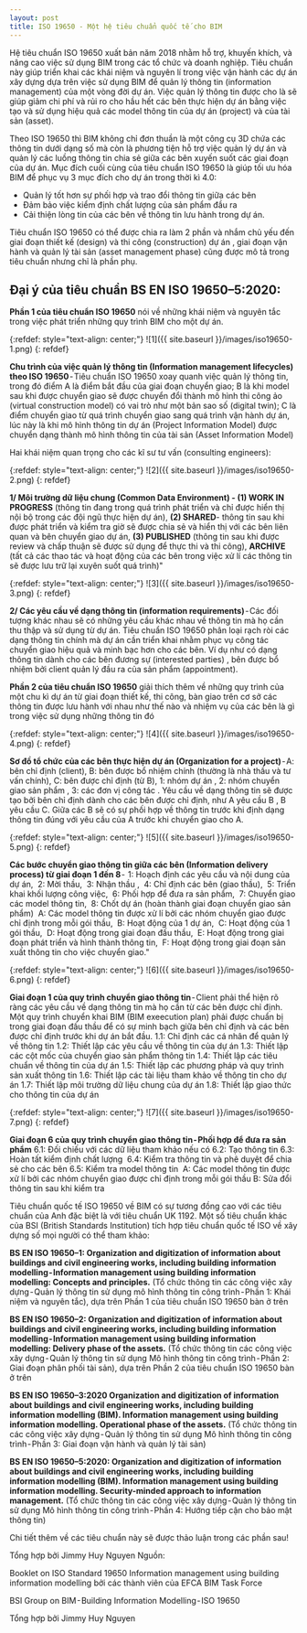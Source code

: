 ```yaml
---
layout: post
title: ISO 19650 - Một hệ tiêu chuẩn quốc tế cho BIM
---
```


Hệ tiêu chuẩn ISO 19650 xuất bản năm 2018 nhằm hỗ trợ, khuyến khích, và nâng cao việc sử dụng BIM trong các tổ chức và doanh nghiệp. Tiêu chuẩn này giúp  triển khai các khái niệm và nguyên lí trong việc vận hành các dự án xây dựng dựa trên việc sử dụng BIM để quản lý thông tin (information management) của một vòng đời dự án. Việc quản lý thông tin được cho là sẽ giúp giảm chi phí và rủi ro cho hầu hết các bên thực hiện dự án bằng việc tạo và sử dụng hiệu quả các model thông tin của dự án (project) và của tài sản (asset).


Theo ISO 19650 thì BIM không chỉ đơn thuần là một công cụ 3D chứa các thông tin dưới dạng số mà còn là phương tiện hỗ trợ việc quản lý dự án và quản lý các luồng thông tin chia sẻ giữa các bên xuyến suốt các giai đoạn của dự án. Mục đích cuối cùng của tiêu chuẩn ISO 19650 là giúp tối ưu hóa BIM để phục vụ 3 mục đích cho dự án trong thời kì 4.0:


- Quản lý tốt hơn sự phối hợp và trao đổi thông tin giữa các bên
- Đảm bảo việc kiểm định chất lượng của sản phẩm đầu ra
- Cải thiện lòng tin của các bên về thông tin lưu hành trong dự án.


Tiêu chuẩn ISO 19650 có thể được chia ra làm 2 phần và nhắm chủ yếu đến giai đoạn thiết kế (design) và thi công (construction) dự án , giai đoạn vận hành và quản lý tài sản (asset management phase) cũng được mô tả trong tiêu chuẩn nhưng chỉ là phần phụ.
## Đại ý của tiêu chuẩn BS EN ISO 19650–5:2020:
**Phần 1 của tiêu chuẩn ISO 19650** nói về những khái niệm và nguyên tắc trong việc phát triển những quy trình BIM cho một dự án.

{:refdef: style="text-align: center;"}
![1]({{ site.baseurl }}/images/iso19650-1.png)
{: refdef}


<strong>Chu trình của việc quản lý thông tin (Information management lifecycles) theo ISO 19650</strong> - Tiêu chuẩn ISO 19650 xoay quanh việc quản lý thông tin, trong đó điểm A là điểm bắt đầu của giai đoạn chuyển giao; B là khi model sau khi được chuyển giao sẽ được chuyển đổi thành mô hình thi công ảo (virtual construction model) có vai trò như một bản sao số (digital twin); C là điểm chuyển giao từ quá trình chuyển giao sang quá trình vận hành dự án, lúc này là khi mô hình thông tin dự án (Project Information Model) được chuyển dạng thành mô hình thông tin của tài sản (Asset Information Model)


Hai khái niệm quan trọng cho các kĩ sư tư vấn (consulting engineers):


{:refdef: style="text-align: center;"}
![2]({{ site.baseurl }}/images/iso19650-2.png)
{: refdef}


<strong>1/ Môi trường dữ liệu chung (Common Data Environment) - (1) WORK IN PROGRESS</strong> (thông tin đang trong quá trình phát triển và chỉ được hiển thị nội bộ trong các đội ngũ thực hiện dự án), <strong>(2) SHARED</strong>- thông tin sau khi được phát triển và kiểm tra giờ sẽ được chia sẻ và hiển thị với các bên liên quan và bên chuyển giao dự án, <strong>(3) PUBLISHED</strong> (thông tin sau khi được review và chấp thuận sẽ được sử dụng để thực thi và thi công), <strong>ARCHIVE</strong> (tất cả các thao tác và hoạt động của các bên trong việc xử lí các thông tin sẽ được lưu trữ lại xuyên suốt quá trình)"


{:refdef: style="text-align: center;"}
![3]({{ site.baseurl }}/images/iso19650-3.png)
{: refdef}


<strong>2/ Các yêu cầu về dạng thông tin (information requirements)</strong> - Các đối tượng khác nhau sẽ có những yêu cầu khác nhau về thông tin mà họ cần thu thập và sử dụng từ dự án. Tiêu chuẩn ISO 19650 phân loại rạch ròi các dạng thông tin chính mà dự án cần triển khai nhằm phục vụ công tác chuyển giao hiệu quả và minh bạc hơn cho các bên. Ví dụ như có dạng thông tin dành cho các bên đương sự (interested parties) , bên được bổ nhiệm bởi client quản lý đầu ra của sản phẩm (appointment).


**Phần 2 của tiêu chuẩn ISO 19650** giải thích thêm về những quy trình của một chu kì dự án từ giai đoạn thiết kế, thi công, bàn giao trên cơ sở các thông tin được lưu hành với nhau như thế nào và nhiệm vụ của các bên là gì trong việc sử dụng những thông tin đó


{:refdef: style="text-align: center;"}
![4]({{ site.baseurl }}/images/iso19650-4.png)
{: refdef}


<strong>Sơ đồ tổ chức của các bên thực hiện dự án (Organization for a project)</strong> - A: bên chỉ định (client), B: bên được bổ nhiệm chính (thường là nhà thầu và tư vấn chính), C: bên được chỉ định (từ B), 1: nhóm dự án , 2: nhóm chuyển giao sản phẩm , 3: các đơn vị công tác . Yêu cầu về dạng thông tin sẽ được tạo bởi bên chỉ định dành cho các bên được chỉ định, như A yêu cầu B , B yêu cầu C. Giữa các B sẽ có sự phối hợp về thông tin trước khi định dạng thông tin đúng với yêu cầu của A trước khi chuyển giao cho A.


{:refdef: style="text-align: center;"}
![5]({{ site.baseurl }}/images/iso19650-5.png)
{: refdef}


<strong>Các bước chuyển giao thông tin giữa các bên (Information delivery process) từ giai đoạn 1 đến 8 </strong>- 
1: Hoạch định các yêu cầu và nội dung của dự án, 
2: Mời thầu, 
3: Nhận thầu , 
4: Chỉ định các bên (giao thầu), 
5: Triển khai khối lượng công việc, 
6: Phối hợp để đưa ra sản phẩm, 
7: Chuyển giao các model thông tin, 
8: Chốt dự án (hoàn thành giai đoạn chuyển giao sản phẩm) 
A: Các model thông tin được xử lí bởi các nhóm chuyển giao được chỉ định trong mỗi gói thầu, 
B: Hoạt động của 1 dự án, 
C: Hoạt động của 1 gói thầu, 
D: Hoạt động trong giai đoạn đấu thầu, 
E: Hoạt động trong giai đoạn phát triển và hình thành thông tin, 
F: Hoạt động trong giai đoạn sản xuất thông tin cho việc chuyển giao."


{:refdef: style="text-align: center;"}
![6]({{ site.baseurl }}/images/iso19650-6.png)
{: refdef}


<strong>Giai đoạn 1 của quy trình chuyển giao thông tin</strong> - Client phải thể hiện rõ ràng các yêu cầu về dạng thông tin mà họ cần từ các bên được chỉ định. Một quy trình chuyển khai BIM (BIM exeecution plan) phải được chuẩn bị trong giai đoạn đấu thầu để có sự minh bạch giữa bên chỉ định và các bên được chỉ định trước khi dự án bắt đầu. 
1.1: Chỉ định các cá nhân để quản lý về thông tin
1.2: Thiết lập các yêu cầu về thông tin của dự án
1.3: Thiết lập các cột mốc của chuyển giao sản phẩm thông tin
1.4: Thiết lập các tiêu chuẩn về thông tin của dự án
1.5: Thiết lập các phương pháp và quy trình sản xuất thông tin
1.6: Thiết lập các tài liệu tham khảo về thông tin cho dự án
1.7: Thiết lập môi trường dữ liệu chung của dự án
1.8: Thiết lập giao thức cho thông tin của dự án


{:refdef: style="text-align: center;"}
![7]({{ site.baseurl }}/images/iso19650-7.png)
{: refdef}


<strong>Giai đoạn 6 của quy trình chuyển giao thông tin - Phối hợp để đưa ra sản phẩm</strong>
6.1: Đối chiếu với các dữ liệu tham khảo nếu có
6.2: Tạo thông tin
6.3: Hoàn tất kiểm định chất lượng 
6.4: Kiểm tra thông tin và phê duyệt để chia sẻ cho các bên
6.5: Kiểm tra model thông tin 
A: Các model thông tin được xử lí bởi các nhóm chuyển giao được chỉ định trong mỗi gói thầu
B: Sửa đổi thông tin sau khi kiểm tra


Tiêu chuẩn quốc tế ISO 19650 về BIM có sự tương đồng cao với các tiêu chuẩn của Anh đặc biệt là với tiêu chuẩn UK 1192. Một số tiêu chuẩn khác của BSI (British Standards Institution) tích hợp tiêu chuẩn quốc tế ISO về xây dựng số mọi người có thể tham khảo:


**BS EN ISO 19650–1: Organization and digitization of information about buildings and civil engineering works, including building information modelling - Information management using building information modelling: Concepts and principles.** (Tổ chức thông tin các công việc xây dựng - Quản lý thông tin sử dụng mô hình thông tin công trình - Phần 1: Khái niệm và nguyên tắc), dựa trên Phần 1 của tiêu chuẩn ISO 19650 bàn ở trên


**BS EN ISO 19650–2: Organization and digitization of information about buildings and civil engineering works, including building information modelling - Information management using building information modelling: Delivery phase of the assets.** (Tổ chức thông tin các công việc xây dựng - Quản lý thông tin sử dụng Mô hình thông tin công trình - Phần 2: Giai đoạn phân phối tài sản), dựa trên Phần 2 của tiêu chuẩn ISO 19650 bàn ở trên


**BS EN ISO 19650–3:2020 Organization and digitization of information about buildings and civil engineering works, including building information modelling (BIM). Information management using building information modelling. Operational phase of the assets.** (Tổ chức thông tin các công việc xây dựng - Quản lý thông tin sử dụng Mô hình thông tin công trình - Phần 3: Giai đoạn vận hành và quản lý tài sản)


**BS EN ISO 19650–5:2020: Organization and digitization of information about buildings and civil engineering works, including building information modelling (BIM). Information management using building information modelling. Security-minded approach to information management.** (Tổ chức thông tin các công việc xây dựng - Quản lý thông tin sử dụng Mô hình thông tin công trình - Phần 4: Hướng tiếp cận cho bảo mật thông tin)


Chi tiết thêm về các tiêu chuẩn này sẽ được thảo luận trong các phần sau!


Tổng hợp bởi Jimmy Huy Nguyen
Nguồn: 


Booklet on ISO Standard 19650 Information management using building information modelling bởi các thành viên của EFCA BIM Task Force


BSI Group on BIM - Building Information Modelling - ISO 19650


Tổng hợp bởi Jimmy Huy Nguyen

